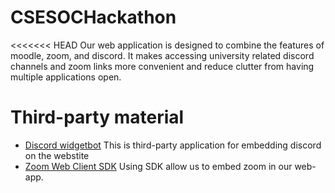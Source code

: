 # CSESOCHackathon
<<<<<<< HEAD
Our web application is designed to combine the features of moodle, zoom, and discord.
It makes accessing university related discord channels and zoom links more convenient and reduce clutter from having multiple applications open.

# Third-party material
* [Discord widgetbot](https://widgetbot.io/)
    This is third-party application for embedding discord on the webstite
* [Zoom Web Client SDK](https://github.com/zoom/sample-app-web)
    Using SDK allow us to embed zoom in our web-app.

